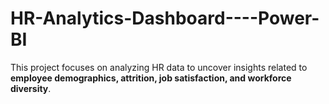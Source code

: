 # HR-Analytics-Dashboard----Power-BI
This project focuses on analyzing HR data to uncover insights related to **employee demographics, attrition, job satisfaction, and workforce diversity**.
